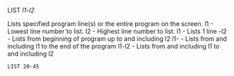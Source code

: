 LIST *l1-l2*

Lists specified program line(s) or the entire program on the screen.
  l1  - Lowest line number to list.
  l2  - Highest line number to list.
        l1    - Lists 1 line
        -l2   - Lists from beginning of program up to and including l2
        l1-   - Lists from and including l1 to the end of the program
        l1-l2 - Lists from and including l1 to and including l2

```ecb2
LIST 20-45
```
